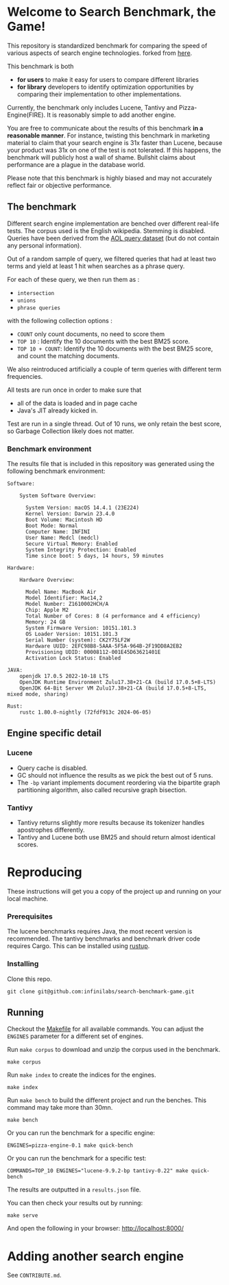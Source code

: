 
# Welcome to Search Benchmark, the Game!

This repository is standardized benchmark for comparing the speed of various
aspects of search engine technologies. forked from [here](https://github.com/quickwit-oss/search-benchmark-game).

This benchmark is both
- **for users** to make it easy for users to compare different libraries
- **for library** developers to identify optimization opportunities by comparing
their implementation to other implementations.

Currently, the benchmark only includes Lucene, Tantivy and Pizza-Engine(FIRE).
It is reasonably simple to add another engine.

You are free to communicate about the results of this benchmark **in
a reasonable manner**.
For instance, twisting this benchmark in marketing material to claim that your search engine is 31x faster than Lucene,
because your product was 31x on one of the test is not tolerated. If this happens, the benchmark will publicly
host a wall of shame.
Bullshit claims about performance are a plague in the database world.

Please note that this benchmark is highly biased and may not accurately reflect fair or objective performance.

## The benchmark

Different search engine implementation are benched over different real-life tests.
The corpus used is the English wikipedia. Stemming is disabled. Queries have been derived
 from the [AOL query dataset](https://en.wikipedia.org/wiki/AOL_search_data_leak)
 (but do not contain any personal information).

Out of a random sample of query, we filtered queries that had at least two terms and yield at least 1 hit when searches as
a phrase query.

For each of these query, we then run them as :
- `intersection`
- `unions`
- `phrase queries`

with the following collection options :
- `COUNT` only count documents, no need to score them
- `TOP 10` : Identify the 10 documents with the best BM25 score.
- `TOP 10 + COUNT`: Identify the 10  documents with the best BM25 score, and count the matching documents.

We also reintroduced artificially a couple of term queries with different term frequencies.

All tests are run once in order to make sure that
- all of the data is loaded and in page cache
- Java's JIT already kicked in.

Test are run in a single thread.
Out of 10 runs, we only retain the best score, so Garbage Collection likely does not matter.

### Benchmark environment

The results file that is included in this repository was generated using the following benchmark
environment:

```
Software:

    System Software Overview:

      System Version: macOS 14.4.1 (23E224)
      Kernel Version: Darwin 23.4.0
      Boot Volume: Macintosh HD
      Boot Mode: Normal
      Computer Name: INFINI
      User Name: Medcl (medcl)
      Secure Virtual Memory: Enabled
      System Integrity Protection: Enabled
      Time since boot: 5 days, 14 hours, 59 minutes

Hardware:

    Hardware Overview:

      Model Name: MacBook Air
      Model Identifier: Mac14,2
      Model Number: Z1610002HCH/A
      Chip: Apple M2
      Total Number of Cores: 8 (4 performance and 4 efficiency)
      Memory: 24 GB
      System Firmware Version: 10151.101.3
      OS Loader Version: 10151.101.3
      Serial Number (system): CK2Y75LF2W
      Hardware UUID: 2EFC98B8-5AAA-5F5A-964B-2F19DD8A2EB2
      Provisioning UDID: 00008112-001E45D63621401E
      Activation Lock Status: Enabled

JAVA:
    openjdk 17.0.5 2022-10-18 LTS
    OpenJDK Runtime Environment Zulu17.38+21-CA (build 17.0.5+8-LTS)
    OpenJDK 64-Bit Server VM Zulu17.38+21-CA (build 17.0.5+8-LTS, mixed mode, sharing)

Rust:
    rustc 1.80.0-nightly (72fdf913c 2024-06-05)
```


## Engine specific detail

### Lucene

- Query cache is disabled.
- GC should not influence the results as we pick the best out of 5 runs.
- The `-bp` variant implements document reordering via the bipartite graph partitioning algorithm, also called recursive graph bisection.

### Tantivy

- Tantivy returns slightly more results because its tokenizer handles apostrophes differently.
- Tantivy and Lucene both use BM25 and should return almost identical scores.


# Reproducing

These instructions will get you a copy of the project up and running on your local machine.

### Prerequisites

The lucene benchmarks requires Java, the most recent version is recommended.
The tantivy benchmarks and benchmark driver code requires Cargo. This can be installed using [rustup](https://www.rustup.rs/).

### Installing

Clone this repo.

```
git clone git@github.com:infinilabs/search-benchmark-game.git
```

## Running

Checkout the [Makefile](Makefile) for all available commands. You can adjust the `ENGINES` parameter for a different set of engines.

Run `make corpus` to download and unzip the corpus used in the benchmark.
```
make corpus
```

Run `make index` to create the indices for the engines.

```
make index
```

Run `make bench` to build the different project and run the benches.
This command may take more than 30mn.

```
make bench
```

Or you can run the benchmark for a specific engine:

```
ENGINES=pizza-engine-0.1 make quick-bench
```

Or you can run the benchmark for a specific test:

```
COMMANDS=TOP_10 ENGINES="lucene-9.9.2-bp tantivy-0.22" make quick-bench
```

The results are outputted in a `results.json` file.

You can then check your results out by running:

```
make serve
```

And open the following in your browser: [http://localhost:8000/](http://localhost:8000/)


# Adding another search engine

See `CONTRIBUTE.md`.
